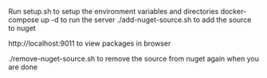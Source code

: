Run setup.sh to setup the environment variables and directories
docker-compose up -d to run the server
./add-nuget-source.sh to add the source to nuget

http://localhost:9011 to view packages in browser

./remove-nuget-source.sh to remove the source from nuget again when you are done